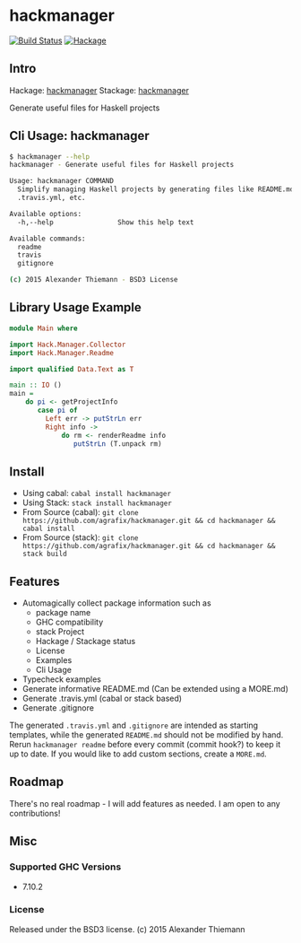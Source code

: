 hackmanager
=====

[![Build Status](https://travis-ci.org/agrafix/hackmanager.svg)](https://travis-ci.org/agrafix/hackmanager)
[![Hackage](https://img.shields.io/hackage/v/hackmanager.svg)](http://hackage.haskell.org/package/hackmanager)

## Intro

Hackage: [hackmanager](http://hackage.haskell.org/package/hackmanager)
Stackage: [hackmanager](https://www.stackage.org/package/hackmanager)

Generate useful files for Haskell projects

## Cli Usage: hackmanager

```sh
$ hackmanager --help
hackmanager - Generate useful files for Haskell projects

Usage: hackmanager COMMAND
  Simplify managing Haskell projects by generating files like README.md,
  .travis.yml, etc.

Available options:
  -h,--help                Show this help text

Available commands:
  readme                   
  travis                   
  gitignore                

(c) 2015 Alexander Thiemann - BSD3 License

```

## Library Usage Example

```haskell
module Main where

import Hack.Manager.Collector
import Hack.Manager.Readme

import qualified Data.Text as T

main :: IO ()
main =
    do pi <- getProjectInfo
       case pi of
         Left err -> putStrLn err
         Right info ->
             do rm <- renderReadme info
                putStrLn (T.unpack rm)

```

## Install

* Using cabal: `cabal install hackmanager`
* Using Stack: `stack install hackmanager`
* From Source (cabal): `git clone https://github.com/agrafix/hackmanager.git && cd hackmanager && cabal install`
* From Source (stack): `git clone https://github.com/agrafix/hackmanager.git && cd hackmanager && stack build`

## Features

* Automagically collect package information such as
	* package name
	* GHC compatibility
	* stack Project
	* Hackage / Stackage status
	* License
	* Examples
	* Cli Usage
* Typecheck examples
* Generate informative README.md (Can be extended using a MORE.md)
* Generate .travis.yml (cabal or stack based)
* Generate .gitignore

The generated `.travis.yml` and `.gitignore` are intended as starting templates, while the generated `README.md` should not be modified by hand. Rerun `hackmanager readme` before every commit (commit hook?) to keep it up to date. If you would like to add custom sections, create a `MORE.md`.

## Roadmap

There's no real roadmap - I will add features as needed. I am open to any contributions!

## Misc

### Supported GHC Versions

* 7.10.2

### License

Released under the BSD3 license.
(c) 2015 Alexander Thiemann
